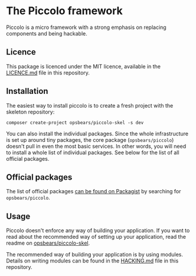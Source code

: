 # The Piccolo framework

Piccolo is a micro framework with a strong emphasis on replacing components and being hackable.

## Licence

This package is licenced under the MIT licence, available in the [LICENCE.md](LICENCE.md) file in this repository.

## Installation

The easiest way to install piccolo is to create a fresh project with the skeleton repository:

```
composer create-project opsbears/piccolo-skel -s dev
```

You can also install the individual packages. Since the whole infrastructure is set up around tiny packages, the core
package (`opsbears/piccolo`) doesn't pull in even the most basic services. In other words, you will need to install a
whole list of individual packages. See below for the list of all official packages.

## Official packages

The list of official packages [can be found on Packagist](https://packagist.org/search/?q=opsbears%2Fpiccolo) by 
searching for `opsbears/piccolo`.

## Usage

Piccolo doesn't enforce any way of building your application. If you want to read about the recommended way of 
setting up your application, read the readme on [opsbears/piccolo-skel](https://github.com/opsbears/piccolo-skel).

The recommended way of building your application is by using modules. Details on writing modules can be found in the
[HACKING.md](HACKING.md) file in this repository.
